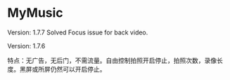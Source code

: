 # MyMusic
Version: 1.7.7
  Solved Focus issue for back video.
  
Version: 1.7.6

特点：无广告，无后门，不需流量。自由控制拍照开启停止，拍照次数，录像长度。黑屏或所屏仍然可以开启停止。

